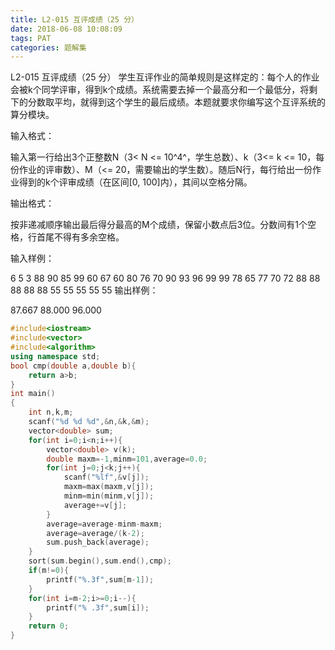 ```yaml
---
title: L2-015 互评成绩（25 分）
date: 2018-06-08 10:08:09
tags: PAT
categories: 题解集
---
```

L2-015 互评成绩（25 分）
学生互评作业的简单规则是这样定的：每个人的作业会被k个同学评审，得到k个成绩。系统需要去掉一个最高分和一个最低分，将剩下的分数取平均，就得到这个学生的最后成绩。本题就要求你编写这个互评系统的算分模块。

输入格式：

输入第一行给出3个正整数N（3< N <= 10^4^，学生总数）、k（3<= k <= 10，每份作业的评审数）、M（<= 20，需要输出的学生数）。随后N行，每行给出一份作业得到的k个评审成绩（在区间[0, 100]内），其间以空格分隔。

输出格式：

按非递减顺序输出最后得分最高的M个成绩，保留小数点后3位。分数间有1个空格，行首尾不得有多余空格。

输入样例：

6 5 3
88 90 85 99 60
67 60 80 76 70
90 93 96 99 99
78 65 77 70 72
88 88 88 88 88
55 55 55 55 55
输出样例：

87.667 88.000 96.000

```cpp
#include<iostream>
#include<vector>
#include<algorithm>
using namespace std;
bool cmp(double a,double b){
    return a>b;
}
int main()
{
    int n,k,m;
    scanf("%d %d %d",&n,&k,&m);
    vector<double> sum;
    for(int i=0;i<n;i++){
        vector<double> v(k);
        double maxm=-1,minm=101,average=0.0;
        for(int j=0;j<k;j++){
            scanf("%lf",&v[j]);
            maxm=max(maxm,v[j]);
            minm=min(minm,v[j]);
            average+=v[j];
        }
        average=average-minm-maxm;
        average=average/(k-2);
        sum.push_back(average);
    }
    sort(sum.begin(),sum.end(),cmp);
    if(m!=0){
        printf("%.3f",sum[m-1]);
    }
    for(int i=m-2;i>=0;i--){
        printf("% .3f",sum[i]);
    }
    return 0;
}

```